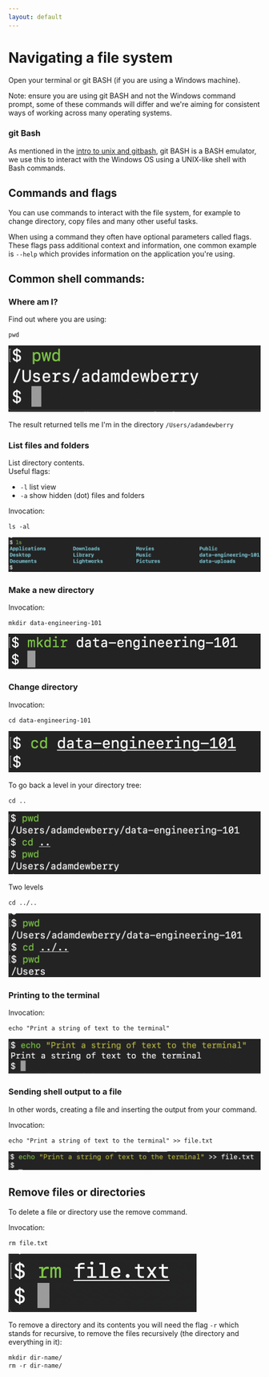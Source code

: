 ```yaml
---
layout: default
---
```

# Navigating a file system

Open your terminal or git BASH (if you are using a Windows machine).

Note: ensure you are using git BASH and not the Windows command prompt, some of these commands will differ and we're aiming for consistent ways of working across many operating systems.

### git Bash

As mentioned in the [intro to unix and gitbash](intro-to-unix-and-gitbash.md), git BASH is a BASH emulator, we use this to interact with the Windows OS using a UNIX-like shell with Bash commands.


## Commands and flags
You can use commands to interact with the file system, for example to change directory, copy files and many other useful tasks.

When using a command they often have optional parameters called flags. These flags pass additional context and information, one common example is `--help` which provides information on the application you're using.

## Common shell commands:

### Where am I?
Find out where you are using:

    pwd

![](assets/pwd.png)

The result returned tells me I'm in the directory `/Users/adamdewberry`

### List files and folders
List directory contents.  
Useful flags:
- `-l` list view
- `-a` show hidden (dot) files and folders

Invocation:

    ls -al

![](assets/ls.png)

### Make a new directory

Invocation:

    mkdir data-engineering-101

![](assets/mkdir.png)

### Change directory

Invocation:

    cd data-engineering-101

![](assets/cd.png)

To go back a level in your directory tree:

    cd ..

![](assets/cd_back_one_level.png)

Two levels

    cd ../..

![](assets/cd_back_two_levels.png)


### Printing to the terminal

Invocation:

    echo "Print a string of text to the terminal"

![](assets/echo.png)

### Sending shell output to a file

In other words, creating a file and inserting the output from your command.

Invocation:

    echo "Print a string of text to the terminal" >> file.txt

![](assets/echo_to_file.png)

## Remove files or directories

To delete a file or directory use the remove command.

Invocation:

    rm file.txt

![](assets/rm.png)

To remove a directory and its contents you will need the flag `-r` which stands for recursive, to remove the files recursively (the directory and everything in it):

    mkdir dir-name/
    rm -r dir-name/
